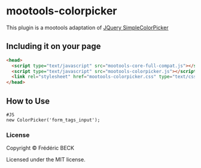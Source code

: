 mootools-colorpicker
===========

This plugin is a mootools adaptation of [JQuery SimpleColorPicker](https://github.com/rachel-carvalho/simple-color-picker)

Including it on your page
----------

```html
<head>
  <script type="text/javascript" src="mootools-core-full-compat.js"></script>
  <script type="text/javascript" src="mootools-colorpicker.js"></script>
  <link rel="stylesheet" href="mootools-colorpicker.css" type="text/css" media="screen" />
</head>
```

How to Use
----------

	#JS
	new ColorPicker('form_tags_input');
	
### License

Copyright © Frédéric BECK

Licensed under the MIT license.

